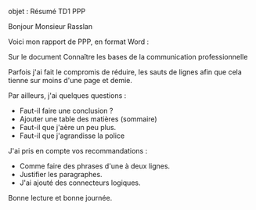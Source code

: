 
objet : Résumé TD1 PPP

Bonjour Monsieur Rasslan  


Voici mon rapport de PPP, en format Word :   

Sur le document Connaître les bases de la communication professionnelle


Parfois j'ai fait le compromis de réduire, les sauts de lignes afin que cela tienne sur moins d'une page et demie.

Par ailleurs, j'ai quelques questions :  
- Faut-il faire une conclusion ?
- Ajouter une table des matières (sommaire)
- Faut-il que j'aère un peu plus.
- Faut-il que j'agrandisse la police

J'ai pris en compte vos recommandations : 
- Comme faire des phrases d'une à deux lignes.
- Justifier les paragraphes.
- J'ai ajouté des connecteurs logiques.



Bonne lecture et bonne journée.



